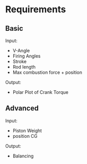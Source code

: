 # Requirements

## Basic
Input:
* V-Angle
* Firing Angles
* Stroke
* Rod length
* Max combustion force + position

Output:
* Polar Plot of Crank Torque

## Advanced
Input:
* Piston Weight
* position CG

Output: 
* Balancing
